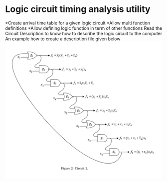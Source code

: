 # Logic circuit timing analysis utility
*Create arrival time table for a given logic circuit
*Allow multi function definitions
*Allow defining logic function in term of other functions
Read the Circuit Description to know how to describe the logic circuit to the computer <br/>
An example how to create a description file given below <br/>
![Image description](./ReadMeImg/Test3-4.png)
